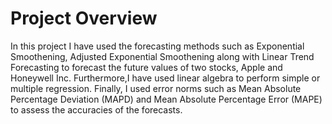 # Project Overview
In this project I have used the forecasting methods such as Exponential Smoothening, Adjusted Exponential Smoothening along with Linear Trend Forecasting to forecast the future values of two stocks, Apple and Honeywell Inc. Furthermore,I have used linear algebra to perform simple or multiple regression. Finally, I used error norms such as Mean Absolute Percentage Deviation (MAPD) and Mean Absolute Percentage Error (MAPE) to assess the accuracies of the forecasts.
